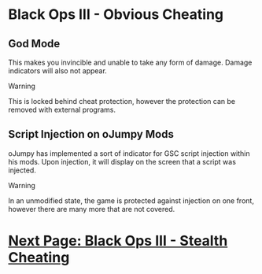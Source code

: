 # Black Ops III - Obvious Cheating

## God Mode
This makes you invincible and unable to take any form of damage. Damage indicators will also not appear.

> [!WARNING]
> This is locked behind cheat protection, however the protection can be removed with external programs.

## Script Injection on oJumpy Mods
oJumpy has implemented a sort of indicator for GSC script injection within his mods. Upon injection, it will display on the screen that a script was injected.

> [!WARNING]
> In an unmodified state, the game is protected against injection on one front, however there are many more that are not covered.

# [Next Page: Black Ops III - Stealth Cheating](./Stealth-Cheating.md)